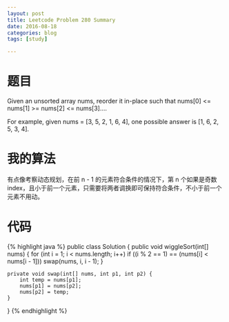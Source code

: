 ```yaml
---
layout: post
title: Leetcode Problem 280 Summary
date: 2016-08-18
categories: blog
tags: [study]

---
```


# 题目

Given an unsorted array nums, reorder it in-place such that nums[0] <= nums[1] >= nums[2] <= nums[3]....

For example, given nums = [3, 5, 2, 1, 6, 4], one possible answer is [1, 6, 2, 5, 3, 4].

# 我的算法

有点像考察动态规划，在前 n - 1 的元素符合条件的情况下，第 n 个如果是奇数 index，且小于前一个元素，只需要将两者调换即可保持符合条件，不小于前一个元素不用动。

# 代码

{% highlight java %}
public class Solution {
    public void wiggleSort(int[] nums) {
        for (int i = 1; i < nums.length; i++)
            if ((i % 2 == 1) == (nums[i] < nums[i - 1])) swap(nums, i, i - 1);
    }
    
    private void swap(int[] nums, int p1, int p2) {
        int temp = nums[p1];
        nums[p1] = nums[p2];
        nums[p2] = temp;
    }
}
{% endhighlight %}
